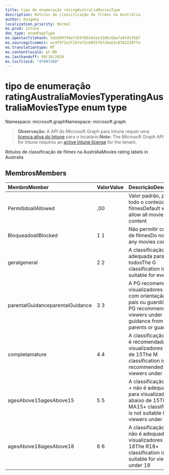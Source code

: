 ```yaml
---
title: tipo de enumeração ratingAustraliaMoviesType
description: Rótulos de classificação de filmes na Austrália
author: dougeby
localization_priority: Normal
ms.prod: intune
doc_type: enumPageType
ms.openlocfilehash: 5da509794ef3597892441e3186c6ba7a8fd1f68f
ms.sourcegitcommit: acdf972e2f25fef2c6855f6f28a63c0762228ffa
ms.translationtype: MT
ms.contentlocale: pt-BR
ms.lasthandoff: 09/18/2020
ms.locfileid: "47997260"
---
```

# <a name="ratingaustraliamoviestype-enum-type"></a><span data-ttu-id="cded8-103">tipo de enumeração ratingAustraliaMoviesType</span><span class="sxs-lookup"><span data-stu-id="cded8-103">ratingAustraliaMoviesType enum type</span></span>

<span data-ttu-id="cded8-104">Namespace: microsoft.graph</span><span class="sxs-lookup"><span data-stu-id="cded8-104">Namespace: microsoft.graph</span></span>

> <span data-ttu-id="cded8-105">**Observação:** A API do Microsoft Graph para Intune requer uma [licença ativa do Intune](https://go.microsoft.com/fwlink/?linkid=839381) para o locatário.</span><span class="sxs-lookup"><span data-stu-id="cded8-105">**Note:** The Microsoft Graph API for Intune requires an [active Intune license](https://go.microsoft.com/fwlink/?linkid=839381) for the tenant.</span></span>

<span data-ttu-id="cded8-106">Rótulos de classificação de filmes na Austrália</span><span class="sxs-lookup"><span data-stu-id="cded8-106">Movies rating labels in Australia</span></span>

## <a name="members"></a><span data-ttu-id="cded8-107">Membros</span><span class="sxs-lookup"><span data-stu-id="cded8-107">Members</span></span>
|<span data-ttu-id="cded8-108">Membro</span><span class="sxs-lookup"><span data-stu-id="cded8-108">Member</span></span>|<span data-ttu-id="cded8-109">Valor</span><span class="sxs-lookup"><span data-stu-id="cded8-109">Value</span></span>|<span data-ttu-id="cded8-110">Descrição</span><span class="sxs-lookup"><span data-stu-id="cded8-110">Description</span></span>|
|:---|:---|:---|
|<span data-ttu-id="cded8-111">Permitido</span><span class="sxs-lookup"><span data-stu-id="cded8-111">allAllowed</span></span>|<span data-ttu-id="cded8-112">,0</span><span class="sxs-lookup"><span data-stu-id="cded8-112">0</span></span>|<span data-ttu-id="cded8-113">Valor padrão, permitir todo o conteúdo de filmes</span><span class="sxs-lookup"><span data-stu-id="cded8-113">Default value, allow all movies content</span></span>|
|<span data-ttu-id="cded8-114">Bloqueado</span><span class="sxs-lookup"><span data-stu-id="cded8-114">allBlocked</span></span>|<span data-ttu-id="cded8-115">1 </span><span class="sxs-lookup"><span data-stu-id="cded8-115">1</span></span>|<span data-ttu-id="cded8-116">Não permitir conteúdo de filmes</span><span class="sxs-lookup"><span data-stu-id="cded8-116">Do not allow any movies content</span></span>|
|<span data-ttu-id="cded8-117">geral</span><span class="sxs-lookup"><span data-stu-id="cded8-117">general</span></span>|<span data-ttu-id="cded8-118">2 </span><span class="sxs-lookup"><span data-stu-id="cded8-118">2</span></span>|<span data-ttu-id="cded8-119">A classificação G é adequada para todos</span><span class="sxs-lookup"><span data-stu-id="cded8-119">The G classification is suitable for everyone</span></span>|
|<span data-ttu-id="cded8-120">parentalGuidance</span><span class="sxs-lookup"><span data-stu-id="cded8-120">parentalGuidance</span></span>|<span data-ttu-id="cded8-121">3 </span><span class="sxs-lookup"><span data-stu-id="cded8-121">3</span></span>|<span data-ttu-id="cded8-122">A PG recomenda visualizadores em 15 com orientação de pais ou guardiões</span><span class="sxs-lookup"><span data-stu-id="cded8-122">The PG recommends viewers under 15 with guidance from parents or guardians</span></span>|
|<span data-ttu-id="cded8-123">completa</span><span class="sxs-lookup"><span data-stu-id="cded8-123">mature</span></span>|<span data-ttu-id="cded8-124">4 </span><span class="sxs-lookup"><span data-stu-id="cded8-124">4</span></span>|<span data-ttu-id="cded8-125">A classificação M não é recomendada para visualizadores abaixo de 15</span><span class="sxs-lookup"><span data-stu-id="cded8-125">The M classification is not recommended for viewers under 15</span></span>|
|<span data-ttu-id="cded8-126">agesAbove15</span><span class="sxs-lookup"><span data-stu-id="cded8-126">agesAbove15</span></span>|<span data-ttu-id="cded8-127">5 </span><span class="sxs-lookup"><span data-stu-id="cded8-127">5</span></span>|<span data-ttu-id="cded8-128">A classificação MA15 + não é adequada para visualizadores abaixo de 15</span><span class="sxs-lookup"><span data-stu-id="cded8-128">The MA15+ classification is not suitable for viewers under 15</span></span>|
|<span data-ttu-id="cded8-129">agesAbove18</span><span class="sxs-lookup"><span data-stu-id="cded8-129">agesAbove18</span></span>|<span data-ttu-id="cded8-130">6 </span><span class="sxs-lookup"><span data-stu-id="cded8-130">6</span></span>|<span data-ttu-id="cded8-131">A classificação R18 + não é adequada para visualizadores em 18</span><span class="sxs-lookup"><span data-stu-id="cded8-131">The R18+ classification is not suitable for viewers under 18</span></span>|









